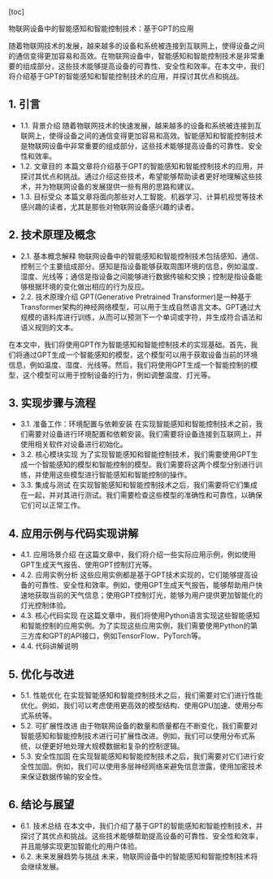 
[toc]                    
                
                
物联网设备中的智能感知和智能控制技术：基于GPT的应用

随着物联网技术的发展，越来越多的设备和系统被连接到互联网上，使得设备之间的通信变得更加容易和高效。在物联网设备中，智能感知和智能控制技术是非常重要的组成部分，这些技术能够提高设备的可靠性、安全性和效率。在本文中，我们将介绍基于GPT的智能感知和智能控制技术的应用，并探讨其优点和挑战。

## 1. 引言

- 1.1. 背景介绍
随着物联网技术的快速发展，越来越多的设备和系统被连接到互联网上，使得设备之间的通信变得更加容易和高效。智能感知和智能控制技术是物联网设备中非常重要的组成部分，这些技术能够提高设备的可靠性、安全性和效率。
- 1.2. 文章目的
本篇文章将介绍基于GPT的智能感知和智能控制技术的应用，并探讨其优点和挑战。通过介绍这些技术，希望能够帮助读者更好地理解这些技术，并为物联网设备的发展提供一些有用的思路和建议。
- 1.3. 目标受众
本篇文章将面向那些对人工智能、机器学习、计算机视觉等技术感兴趣的读者，尤其是那些对物联网设备感兴趣的读者。

## 2. 技术原理及概念

- 2.1. 基本概念解释
物联网设备中的智能感知和智能控制技术包括感知、通信、控制三个主要组成部分。感知是指设备能够获取周围环境的信息，例如温度、湿度、光线等；通信是指设备之间能够进行数据传输和交换；控制是指设备能够根据环境的变化做出相应的行为反应。
- 2.2. 技术原理介绍
GPT(Generative Pretrained Transformer)是一种基于Transformer架构的神经网络模型，可以用于生成自然语言文本。GPT通过大规模的语料库进行训练，从而可以预测下一个单词或字符，并生成符合语法和语义规则的文本。

在本文中，我们将使用GPT作为智能感知和智能控制技术的实现基础。首先，我们将通过GPT生成一个智能感知的模型，这个模型可以用于获取设备当前的环境信息，例如温度、湿度、光线等。然后，我们将使用GPT生成一个智能控制的模型，这个模型可以用于控制设备的行为，例如调整温度、灯光等。

## 3. 实现步骤与流程

- 3.1. 准备工作：环境配置与依赖安装
在实现智能感知和智能控制技术之前，我们需要对设备进行环境配置和依赖安装。我们需要将设备连接到互联网上，并使用相关软件对设备进行初始化。
- 3.2. 核心模块实现
为了实现智能感知和智能控制技术，我们需要使用GPT生成一个智能感知的模型和智能控制的模型。我们需要将这两个模型分别进行训练，并使用这些模型进行智能感知和智能控制的操作。
- 3.3. 集成与测试
在实现智能感知和智能控制技术之后，我们需要将它们集成在一起，并对其进行测试。我们需要检查这些模型的准确性和可靠性，以确保它们可以正常工作。

## 4. 应用示例与代码实现讲解

- 4.1. 应用场景介绍
在这篇文章中，我们将介绍一些实际应用示例，例如使用GPT生成天气报告、使用GPT控制灯光等。
- 4.2. 应用实例分析
这些应用实例都是基于GPT技术实现的，它们能够提高设备的可靠性、安全性和效率。例如，使用GPT生成天气报告，能够帮助用户快速地获取当前的天气信息；使用GPT控制灯光，能够为用户提供更加智能化的灯光控制体验。
- 4.3. 核心代码实现
在这篇文章中，我们将使用Python语言实现这些智能感知和智能控制的应用实例。为了实现这些应用实例，我们需要使用Python的第三方库和GPT的API接口，例如TensorFlow、PyTorch等。
- 4.4. 代码讲解说明

## 5. 优化与改进

- 5.1. 性能优化
在实现智能感知和智能控制技术之后，我们需要对它们进行性能优化。例如，我们可以考虑使用更高效的模型结构、使用GPU加速、使用分布式系统等。
- 5.2. 可扩展性改进
由于物联网设备的数量和质量都在不断变化，我们需要对智能感知和智能控制技术进行可扩展性改进。例如，我们可以使用分布式系统，以便更好地处理大规模数据和复杂的控制逻辑。
- 5.3. 安全性加固
在实现智能感知和智能控制技术之后，我们需要对它们进行安全性加固。例如，我们可以使用多层神经网络来避免信息泄露，使用加密技术来保证数据传输的安全性。

## 6. 结论与展望

- 6.1. 技术总结
在本文中，我们介绍了基于GPT的智能感知和智能控制技术，并探讨了其优点和挑战。这些技术能够帮助提高设备的可靠性、安全性和效率，并且能够实现更加智能化的用户体验。
- 6.2. 未来发展趋势与挑战
未来，物联网设备中的智能感知和智能控制技术将会继续发展。

